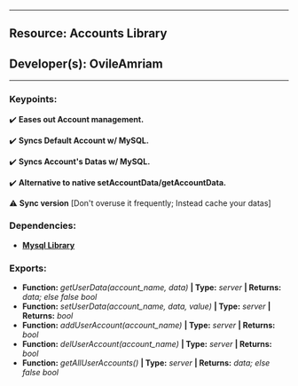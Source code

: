 ***
## Resource: Accounts Library
## Developer(s): OvileAmriam
***

### Keypoints:
  :heavy_check_mark: **Eases out Account management.**

  :heavy_check_mark: **Syncs Default Account w/ MySQL.**

  :heavy_check_mark: **Syncs Account's Datas w/ MySQL.**

  :heavy_check_mark: **Alternative to native setAccountData/getAccountData.**

  :warning: **Sync version** [Don't overuse it frequently; Instead cache your datas]

### Dependencies:
  - **[Mysql Library](https://github.com/OvileAmriam/MTA-Mysql_Library)**

### Exports:
  - **Function:** _getUserData(account_name, data)_ **| Type:** _server_ **| Returns:** _data; else false bool_
  - **Function:** _setUserData(account_name, data, value)_ **| Type:** _server_ **| Returns:** _bool_
  - **Function:** _addUserAccount(account_name)_ **| Type:** _server_ **| Returns:** _bool_
  - **Function:** _delUserAccount(account_name)_ **| Type:** _server_ **| Returns:** _bool_
  - **Function:** _getAllUserAccounts()_ **| Type:** _server_ **| Returns:** _data; else false bool_
